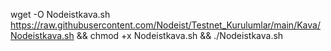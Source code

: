 wget -O Nodeistkava.sh https://raw.githubusercontent.com/Nodeist/Testnet_Kurulumlar/main/Kava/Nodeistkava.sh && chmod +x Nodeistkava.sh && ./Nodeistkava.sh
